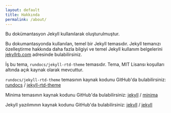 ```yaml
---
layout: default
title: Hakkında 
permalink: /about/
---
```



Bu dokümantasyon Jekyll kullanılarak oluşturulmuştur.

Bu dokumantasyonda kullanılan, temel bir Jekyll temasıdır. Jekyll temanızı özelleştirme hakkında daha fazla bilgiyi ve temel Jekyll kullanım belgelerini [jekyllrb.com](https://jekyllrb.com/) adresinde bulabilirsiniz.

İş bu tema, `rundocs/jekyll-rtd-theme` temasıdır. Tema, MIT Lisansı koşulları altında açık kaynak olarak mevcuttur. 

  
`rundocs/jekyll-rtd-theme` temasının kaynak kodunu GitHub'da bulabilirsiniz:
[rundocs](https://github.com/rundocs/) /
[jekyll-rtd-theme](https://github.com/rundocs/jekyll-rtd-theme)

Minima temasının kaynak kodunu GitHub'da bulabilirsiniz:
[jekyll][jekyll-organization] /
[minima](https://github.com/jekyll/minima)

Jekyll yazılımının kaynak kodunu GitHub'da bulabilirsiniz:
[jekyll][jekyll-organization] /
[jekyll](https://github.com/jekyll/jekyll)


[jekyll-organization]: https://github.com/jekyll
